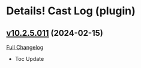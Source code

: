 # Details! Cast Log (plugin)

## [v10.2.5.011](https://github.com/Tercioo/CastLog/tree/v10.2.5.011) (2024-02-15)
[Full Changelog](https://github.com/Tercioo/CastLog/compare/v10.2.0.010...v10.2.5.011) 

- Toc Update  
